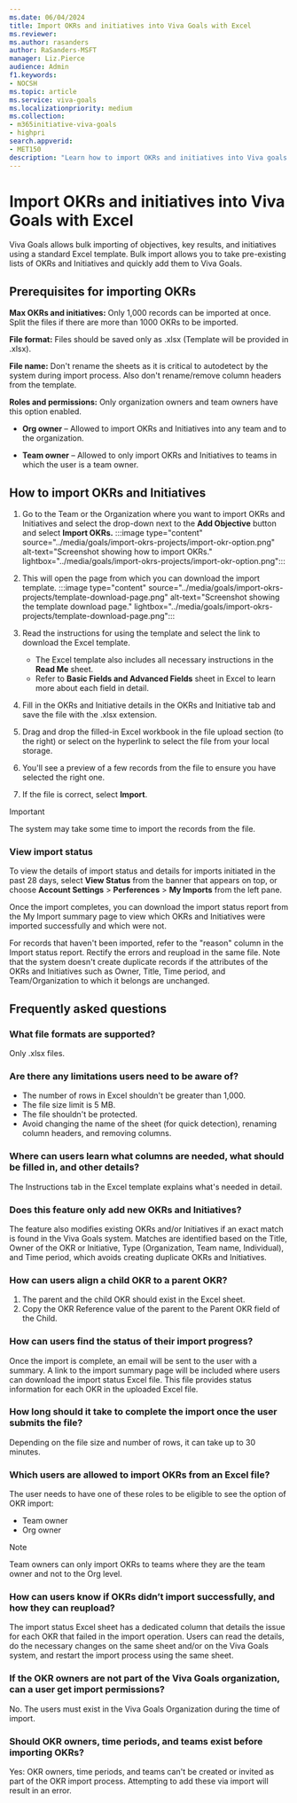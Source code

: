 ```yaml
---
ms.date: 06/04/2024
title: Import OKRs and initiatives into Viva Goals with Excel
ms.reviewer: 
ms.author: rasanders
author: RaSanders-MSFT
manager: Liz.Pierce     
audience: Admin
f1.keywords:
- NOCSH
ms.topic: article
ms.service: viva-goals
ms.localizationpriority: medium
ms.collection:  
- m365initiative-viva-goals
- highpri  
search.appverid:
- MET150
description: "Learn how to import OKRs and initiatives into Viva goals through a standard Excel template."
---
```


# Import OKRs and initiatives into Viva Goals with Excel

Viva Goals allows bulk importing of objectives, key results, and initiatives using a standard Excel template. Bulk import allows you to take pre-existing lists of OKRs and Initiatives and quickly add them to Viva Goals.

## Prerequisites for importing OKRs

**Max OKRs and initiatives:** Only 1,000 records can be imported at once. Split the files if there are more than 1000 OKRs to be imported.

**File format:** Files should be saved only as .xlsx (Template will be provided in .xlsx).

**File name:** Don't rename the sheets as it is critical to autodetect by the system during import process. Also don't rename/remove column headers from the template.

**Roles and permissions:** Only organization owners and team owners have this option enabled.

- **Org owner** – Allowed to import OKRs and Initiatives into any team and to the organization.

- **Team owner** – Allowed to only import OKRs and Initiatives to teams in which the user is a team owner.

## How to import OKRs and Initiatives

1. Go to the Team or the Organization where you want to import OKRs and Initiatives and select  the drop-down next to the **Add Objective** button and select **Import OKRs.**
:::image type="content" source="../media/goals/import-okrs-projects/import-okr-option.png" alt-text="Screenshot showing how to import OKRs." lightbox="../media/goals/import-okrs-projects/import-okr-option.png":::

1. This will open the page from which you can download the import template.
:::image type="content" source="../media/goals/import-okrs-projects/template-download-page.png" alt-text="Screenshot showing the template download page." lightbox="../media/goals/import-okrs-projects/template-download-page.png":::

1. Read the instructions for using the template and select the link to download the Excel template.
    - The Excel template also includes all necessary instructions in the **Read Me** sheet.  
    - Refer to **Basic Fields and Advanced Fields** sheet in Excel to learn more about each field in detail.

1. Fill in the OKRs and Initiative details in the OKRs and Initiative tab and save the file with the .xlsx extension.

1. Drag and drop the filled-in Excel workbook in the file upload section (to the right) or select on the hyperlink to select the file from your local storage.

1. You'll see a preview of a few records from the file to ensure you have selected the right one.

1. If the file is correct, select **Import**.

> [!IMPORTANT]
> The system may take some time to import the records from the file.

### View import status

To view the details of import status and details for imports initiated in the past 28 days, select **View Status** from the banner that appears on top, or choose **Account Settings** > **Perferences** > **My Imports** from the left pane.

Once the import completes, you can download the import status report from the My Import summary page to view which OKRs and Initiatives were imported successfully and which were not.

For records that haven't been imported, refer to the "reason" column in the Import status report. Rectify the errors and reupload in the same file. Note that the system doesn't create duplicate records if the attributes of the OKRs and Initiatives such as Owner, Title, Time period, and Team/Organization to which it belongs are unchanged.

## Frequently asked questions

### What file formats are supported?

Only .xlsx files.

### Are there any limitations users need to be aware of?

- The number of rows in Excel shouldn't be greater than 1,000.
- The file size limit is 5 MB.
- The file shouldn't be protected.
- Avoid changing the name of the sheet (for quick detection), renaming column headers, and removing columns.

### Where can users learn what columns are needed, what should be filled in, and other details?

The Instructions tab in the Excel template explains what's needed in detail.

### Does this feature only add new OKRs and Initiatives?

The feature also modifies existing OKRs and/or Initiatives if an exact match is found in the Viva Goals system. Matches are identified based on the Title, Owner of the OKR or Initiative, Type (Organization, Team name, Individual), and Time period, which avoids creating duplicate OKRs and Initiatives.

### How can users align a child OKR to a parent OKR?

1. The parent and the child OKR should exist in the Excel sheet.  
1. Copy the OKR Reference value of the parent to the Parent OKR field of the Child.

### How can users find the status of their import progress?

Once the import is complete, an email will be sent to the user with a summary. A link to the import summary page will be included where users can download the import status Excel file. This file provides status information for each OKR in the uploaded Excel file.

### How long should it take to complete the import once the user submits the file?

Depending on the file size and number of rows, it can take up to 30 minutes.

### Which users are allowed to import OKRs from an Excel file?

The user needs to have one of these roles to be eligible to see the option of OKR import:

- Team owner
- Org owner

> [!NOTE]
> Team owners can only import OKRs to teams where they are the team owner and not to the Org level.

### How can users know if OKRs didn’t import successfully, and how they can reupload?

The import status Excel sheet has a dedicated column that details the issue for each OKR that failed in the import operation. Users can read the details, do the necessary changes on the same sheet and/or on the Viva Goals system, and restart the import process using the same sheet.

### If the OKR owners are not part of the Viva Goals organization, can a user get import permissions?

No. The users must exist in the Viva Goals Organization during the time of import.

### Should OKR owners, time periods, and teams exist before importing OKRs?

Yes: OKR owners, time periods, and teams can't be created or invited as part of the OKR import process. Attempting to add these via import will result in an error.
